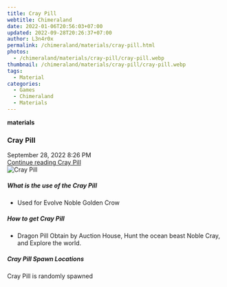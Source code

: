 ```yaml
---
title: Cray Pill
webtitle: Chimeraland
date: 2022-01-06T20:56:03+07:00
updated: 2022-09-28T20:26:37+07:00
author: L3n4r0x
permalink: /chimeraland/materials/cray-pill.html
photos:
  - /chimeraland/materials/cray-pill/cray-pill.webp
thumbnail: /chimeraland/materials/cray-pill/cray-pill.webp
tags:
  - Material
categories:
  - Games
  - Chimeraland
  - Materials
---
```


<section id="bootstrap-wrapper">
  <link
    rel="stylesheet"
    href="https://cdn.statically.io/gh/dimaslanjaka/Web-Manajemen/40ac3225/css/bootstrap-4.5-wrapper.css"
  />
  <div
    class="row g-0 border rounded overflow-hidden flex-md-row mb-4 shadow-sm position-relative"
  >
    <div class="col p-4 d-flex flex-column position-static">
      <strong class="d-inline-block mb-2 text-success">materials</strong>
      <h3 class="mb-0">Cray Pill</h3>
      <div class="mb-1 text-muted">September 28, 2022 8:26 PM</div>
      <a href="#" class="stretched-link d-none">Continue reading Cray Pill</a>
    </div>
    <div class="col-auto d-none d-lg-block">
      <img
        src="/chimeraland/materials/cray-pill/cray-pill.webp"
        alt="Cray Pill"
      />
    </div>
  </div>
  <div class="row">
    <div class="col-lg-6 col-12 mb-2">
      <div class="card">
        <div class="card-body">
          <h5 class="card-title">What is the use of the Cray Pill</h5>
          <div class="card-text">
            <ul>
              <li>Used for Evolve Noble Golden Crow</li>
            </ul>
          </div>
        </div>
      </div>
    </div>
    <div class="col-lg-6 col-12 mb-2">
      <div class="card">
        <div class="card-body">
          <h5 class="card-title">How to get Cray Pill</h5>
          <div class="card-text">
            <ul>
              <li>
                Dragon Pill Obtain by Auction House, Hunt the ocean beast Noble
                Cray, and Explore the world.
              </li>
            </ul>
          </div>
        </div>
      </div>
    </div>
    <div class="col-12 mb-2">
      <h5>Cray Pill Spawn Locations</h5>
      <p>Cray Pill is randomly spawned</p>
    </div>
  </div>
</section>